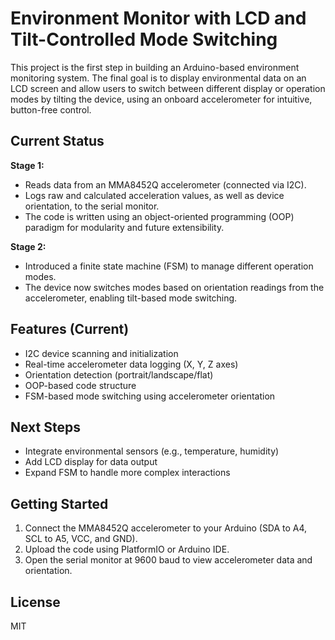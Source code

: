 # Environment Monitor with LCD and Tilt-Controlled Mode Switching

This project is the first step in building an Arduino-based environment monitoring system. The final goal is to display environmental data on an LCD screen and allow users to switch between different display or operation modes by tilting the device, using an onboard accelerometer for intuitive, button-free control.

## Current Status

**Stage 1:**  
- Reads data from an MMA8452Q accelerometer (connected via I2C).
- Logs raw and calculated acceleration values, as well as device orientation, to the serial monitor.
- The code is written using an object-oriented programming (OOP) paradigm for modularity and future extensibility.

**Stage 2:**  
- Introduced a finite state machine (FSM) to manage different operation modes.
- The device now switches modes based on orientation readings from the accelerometer, enabling tilt-based mode switching.

## Features (Current)

- I2C device scanning and initialization
- Real-time accelerometer data logging (X, Y, Z axes)
- Orientation detection (portrait/landscape/flat)
- OOP-based code structure
- FSM-based mode switching using accelerometer orientation

## Next Steps

- Integrate environmental sensors (e.g., temperature, humidity)
- Add LCD display for data output
- Expand FSM to handle more complex interactions

## Getting Started

1. Connect the MMA8452Q accelerometer to your Arduino (SDA to A4, SCL to A5, VCC, and GND).
2. Upload the code using PlatformIO or Arduino IDE.
3. Open the serial monitor at 9600 baud to view accelerometer data and orientation.

## License

MIT